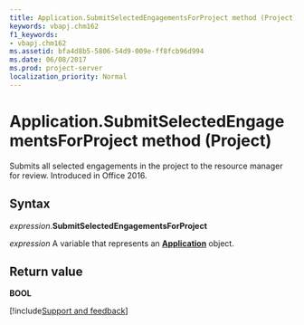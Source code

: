 ```yaml
---
title: Application.SubmitSelectedEngagementsForProject method (Project)
keywords: vbapj.chm162
f1_keywords:
- vbapj.chm162
ms.assetid: bfa4d8b5-5806-54d9-009e-ff8fcb96d994
ms.date: 06/08/2017
ms.prod: project-server
localization_priority: Normal
---
```



# Application.SubmitSelectedEngagementsForProject method (Project)

Submits all selected engagements in the project to the resource manager for review. Introduced in Office 2016.


## Syntax

_expression_.**SubmitSelectedEngagementsForProject**

_expression_ A variable that represents an **[Application](Project.Application.md)** object.


## Return value

**BOOL**

[!include[Support and feedback](~/includes/feedback-boilerplate.md)]